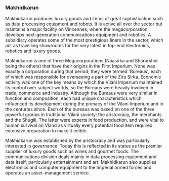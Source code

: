 ### Makhidkarun

Makhidkarun produces luxury goods and items of great sophistication such as data processing equipment and robots. It is active all over the sector but maintains a major facility on Vincennes, where the megacorporation develops next-generation communications equipment and robotics. A subsidiary operates some of the most prestigious liners in the sector, which act as travelling showrooms for the very latest in top-end electronics, robotics and luxury goods.

Makhidkarun is one of three Megacorporations (Naasirka and
Sharurshid being the others) that have their origins in the First
Imperium. None was exactly a corporation during that period; they
were termed 'Bureaus', each of which was responsible for overseeing
a part of the Ziru Sirka. Economic activity was one of the key means
by which the Vilani Imperium maintained its control over subject
worlds, so the Bureaus were heavily involved in trade, commerce
and industry.
Although the Bureaus were very similar in function and composition,
each had unique characteristics which influenced its development
during the primacy of the Vilani Imperium and in the centuries
since. Each of the bureaus was based on one of the three powerful
groups in traditional Vilani society: the aristocracy, the merchants
and the Shugili. The latter were experts in food production, and were
vital to human survival on Vland as virtually every potential food
item required extensive preparation to make it edible.

Makhidkarun was established by the aristocracy and was particularly
interested in governance. Today this is reflected in its status as the
premier supplier of luxury goods such as wines and gourmet foods.
The communications division deals mainly in data processing
equipment and data itself; particularly entertainment and art.
Makhidkarun also supplies electronics and computer equipment
to the Imperial armed forces and operates an asset–management
service.
